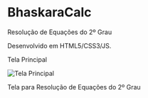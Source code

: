 # BhaskaraCalc
 Resolução de Equações do 2º Grau

<p>Desenvolvido em HTML5/CSS3/JS.</p>

<p>Tela Principal</p>
<img src = "https://ibb.co/MpfC9RZ" alt="Tela Principal"</p>

<p>Tela para Resolução de Equações do 2º Grau</p>